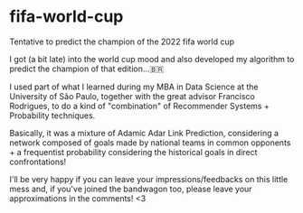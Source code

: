 # fifa-world-cup
Tentative to predict the champion of the 2022 fifa world cup

I got (a bit late) into the world cup mood and also developed my algorithm to predict the champion of that edition...🇧🇷

I used part of what I learned during my MBA in Data Science at the University of São Paulo, together with the great advisor Francisco Rodrigues, to do a kind of "combination" of Recommender Systems + Probability techniques. 

Basically, it was a mixture of Adamic Adar Link Prediction, considering a network composed of goals made by national teams in common opponents + a frequentist probability considering the historical goals in direct confrontations!

I'll be very happy if you can leave your impressions/feedbacks on this little mess and, if you've joined the bandwagon too, please leave your approximations in the comments! <3
